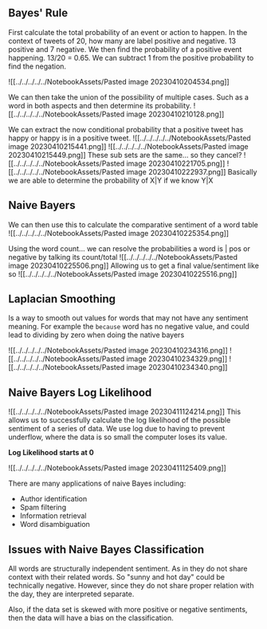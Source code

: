 ## Bayes' Rule
First calculate the total probability of an event or action to happen. In the context of tweets of 20, how many are label positive and negative. 13 positive and 7 negative. We then find the probability of a positive event happening. 13/20 = 0.65. We can subtract 1 from the positive probability to find the negation. 

![[../../../../../NotebookAssets/Pasted image 20230410204534.png]]

We can then take the union of the possibility of multiple cases. Such as a word in both aspects and then determine its probability.
![[../../../../../NotebookAssets/Pasted image 20230410210128.png]]

We can extract the now conditional probability that a positive tweet has happy or happy is in a positive tweet.
![[../../../../../NotebookAssets/Pasted image 20230410215441.png]]
![[../../../../../NotebookAssets/Pasted image 20230410215449.png]]
These sub sets are the same... so they cancel?
![[../../../../../NotebookAssets/Pasted image 20230410221705.png]]
![[../../../../../NotebookAssets/Pasted image 20230410222937.png]]
Basically we are able to determine the probability of X|Y if we know Y|X

## Naive Bayers
We can then use this to calculate the comparative sentiment of a word table
![[../../../../../NotebookAssets/Pasted image 20230410225354.png]]

Using the word count... we can resolve the probabilities a word is | pos or negative by talking its count/total
![[../../../../../NotebookAssets/Pasted image 20230410225506.png]]
Allowing us to get a final value/sentiment like so
![[../../../../../NotebookAssets/Pasted image 20230410225516.png]]

## Laplacian Smoothing
Is a way to smooth out values for words that may not have any sentiment meaning. For example the `because` word has no negative value, and could lead to dividing by zero when doing the native bayers

![[../../../../../NotebookAssets/Pasted image 20230410234316.png]]
![[../../../../../NotebookAssets/Pasted image 20230410234329.png]]
![[../../../../../NotebookAssets/Pasted image 20230410234340.png]]
## Naive Bayers Log Likelihood
![[../../../../../NotebookAssets/Pasted image 20230411124214.png]]
This allows us to successfully calculate the log likelihood of the possible sentiment of a series of data. We use log due to having to prevent underflow, where the data is so small the computer loses its value.

**Log Likelihood starts at 0**

![[../../../../../NotebookAssets/Pasted image 20230411125409.png]]

There are many applications of naive Bayes including:
-   Author identification
-   Spam filtering
-   Information retrieval
-   Word disambiguation

## Issues with Naive Bayes Classification
All words are structurally independent sentiment. As in they do not share context with their related words. So "sunny and hot day" could be technically negative. However, since they do not share proper relation with the day, they are interpreted separate. 

Also, if the data set is skewed with more positive or negative sentiments, then the data will have a bias on the classification. 

